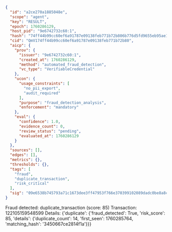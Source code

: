 ```json
{
  "id": "a2ce270a1885048e",
  "scope": "agent",
  "key": "RESULT",
  "epoch": 1760286129,
  "host_pid": "9e6742732c60:1",
  "hash": "74ff44b99cc60ef6a91787e09138feb771b72b806b776d5fd9655eb95ae12b53",
  "cid": "QmV174ff44b99cc60ef6a91787e09138feb771b72b80",
  "aicp": {
    "prov": {
      "issuer": "9e6742732c60:1",
      "created_at": 1760286129,
      "method": "automated_fraud_detection",
      "vc_type": "VerifiableCredential"
    },
    "ucon": {
      "usage_constraints": [
        "no_pii_export",
        "audit_required"
      ],
      "purpose": "fraud_detection_analysis",
      "enforcement": "mandatory"
    },
    "eval": {
      "confidence": 1.0,
      "evidence_count": 0,
      "review_status": "pending",
      "evaluated_at": 1760286129
    }
  },
  "sources": [],
  "edges": [],
  "metrics": {},
  "thresholds": {},
  "tags": [
    "fraud",
    "duplicate_transaction",
    "risk_critical"
  ],
  "sig": "09e6538b745793a71c1673dee3ff47953f766e370399102089dadc0be8a8c912"
}
```

Fraud detected: duplicate_transaction (score: 85)
Transaction: 122105159548599
Details: {'duplicate': {'fraud_detected': True, 'risk_score': 85, 'details': {'duplicate_count': 14, 'first_seen': 1760285764, 'matching_hash': '3450667ce2814f1a'}}}
